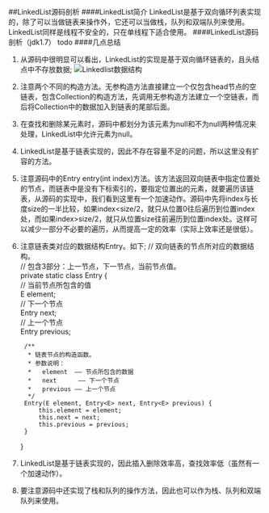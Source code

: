 ##LinkedList源码剖析
####LinkedList简介
LinkedList是基于双向循环列表实现的，除了可以当做链表来操作外，它还可以当做栈，队列和双端队列来使用。
LinkedList同样是线程不安全的，只在单线程下适合使用。
####LinkedList源码剖析（jdk1.7）
todo
####几点总结
1. 从源码中很明显可以看出，LinkedList的实现是基于双向循环链表的，且头结点中不存放数据;
![Linkedlist数据结构](file:///F:\yaoyaohao\workspaceIdea\matthew-alpha\matthew-javaBase-practice\src\main\webapp\webstatic\images\linkedlist_001.jpg)
2. 注意两个不同的构造方法。无参构造方法直接建立一个仅包含head节点的空链表，包含Collection的构造方法，先调用无参构造方法建立一个空链表，而后将Collection中的数据加入到链表的尾部后面。
3. 在查找和删除某元素时，源码中都划分为该元素为null和不为null两种情况来处理，LinkedList中允许元素为null。
4. LinkedList是基于链表实现的，因此不存在容量不足的问题，所以这里没有扩容的方法。
5. 注意源码中的Entry<E> entry(int index)方法。该方法返回双向链表中指定位置处的节点，而链表中是没有下标索引的，要指定位置出的元素，就要遍历该链表，从源码的实现中，我们看到这里有一个加速动作。源码中先将index与长度size的一半比较，如果index<size/2，就只从位置0往后遍历到位置index处，而如果index>size/2，就只从位置size往前遍历到位置index处。这样可以减少一部分不必要的遍历，从而提高一定的效率（实际上效率还是很低）。
6. 注意链表类对应的数据结构Entry。如下;
    // 双向链表的节点所对应的数据结构。    
    // 包含3部分：上一节点，下一节点，当前节点值。    
    private static class Entry<E> {    
        // 当前节点所包含的值    
        E element;    
        // 下一个节点    
        Entry<E> next;    
        // 上一个节点    
        Entry<E> previous;    
      
        /**   
         * 链表节点的构造函数。   
         * 参数说明：   
         *   element  —— 节点所包含的数据   
         *   next      —— 下一个节点   
         *   previous —— 上一个节点   
         */   
        Entry(E element, Entry<E> next, Entry<E> previous) {    
            this.element = element;    
            this.next = next;    
            this.previous = previous;    
        }    
    }

7. LinkedList是基于链表实现的，因此插入删除效率高，查找效率低（虽然有一个加速动作）。
8. 要注意源码中还实现了栈和队列的操作方法，因此也可以作为栈、队列和双端队列来使用。